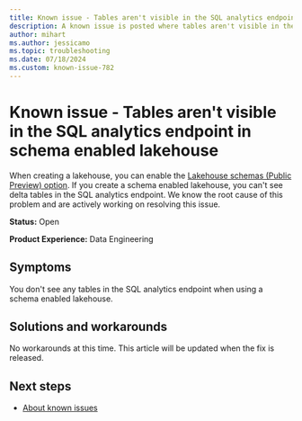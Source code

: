 ```yaml
---
title: Known issue - Tables aren't visible in the SQL analytics endpoint in schema enabled lakehouse
description: A known issue is posted where tables aren't visible in the SQL analytics endpoint in schema enabled lakehouse.
author: mihart
ms.author: jessicamo
ms.topic: troubleshooting  
ms.date: 07/18/2024
ms.custom: known-issue-782
---
```


# Known issue - Tables aren't visible in the SQL analytics endpoint in schema enabled lakehouse

When creating a lakehouse, you can enable the [Lakehouse schemas (Public Preview) option](/fabric/data-engineering/lakehouse-schemas). If you create a schema enabled lakehouse, you can't see delta tables in the SQL analytics endpoint. We know the root cause of this problem and are actively working on resolving this issue.

**Status:** Open

**Product Experience:** Data Engineering

## Symptoms

You don't see any tables in the SQL analytics endpoint when using a schema enabled lakehouse.

## Solutions and workarounds

No workarounds at this time. This article will be updated when the fix is released.

## Next steps

- [About known issues](https://support.fabric.microsoft.com/known-issues)
